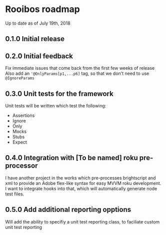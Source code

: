 # Rooibos roadmap
Up to date as of July 19th, 2018

## 0.1.0 Initial release

## 0.2.0 Initial feedback
Fix immediate issues that come back from the first few weeks of release
Also add an `'@OnlyParams[p1,...p6]` tag, so that we don't need to use `@IgnoreParams`

## 0.3.0 Unit tests for the framework
Unit tests will be written which test the following:

 - Assertions
 - Ignore
 - Only
 - Mocks
 - Stubs
 - Expect

## 0.4.0 Integration with [To be named] roku pre-processor
I have another project in the works which pre-processes brightscript and xml to provide an Adobe flex-like syntax for easy MVVM roku development. I want to integrate hooks into that, which will automatically generate node test files.

## 0.5.0 Add additional reporting opptions
Will add the ability to specifiy a unit test reporting class, to faciliate custom unit test reporting
